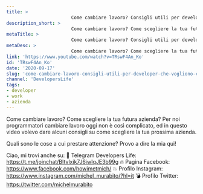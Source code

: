 ```yaml
---
title: > 
                        Come cambiare lavoro? Consigli utili per developer che vogliono cambiare azienda!
description_short: > 
                        Come cambiare lavoro? Come scegliere la tua futura azienda? Per noi programmatori cambiare lavoro oggi non è così ...
metaTitle: > 
                        Come cambiare lavoro? Consigli utili per developer che vogliono cambiare azienda!
metaDesc: > 
                        Come cambiare lavoro? Come scegliere la tua futura azienda? Per noi programmatori cambiare lavoro oggi non è così ...
link: 'https://www.youtube.com/watch?v=TRswF4An_Ko'
id: 'TRswF4An_Ko'
date: '2020-09-17'
slug: 'come-cambiare-lavoro-consigli-utili-per-developer-che-vogliono-cambiare-azienda'
channel: 'DevelopersLife'
tags: 
- developer
- work
- azienda
---
```

Come cambiare lavoro? Come scegliere la tua futura azienda?
Per noi programmatori cambiare lavoro oggi non è così complicato, ed in questo video volevo dare alcuni consigli su come scegliere la tua prossima azienda.

Quali sono le cose a cui prestare attenzione? Provo a dire la mia qui!

Ciao, mi trovi anche su:
🧨 Telegram Developers Life: https://t.me/joinchat/BItvlxik7J6iwIqJE3b99g
🔥 Pagina Facebook: https://www.facebook.com/howimetmich/
💥 Profilo Instagram: https://www.instagram.com/michel_murabito/?hl=it
💣 Profilo Twitter: https://twitter.com/michelmurabito
